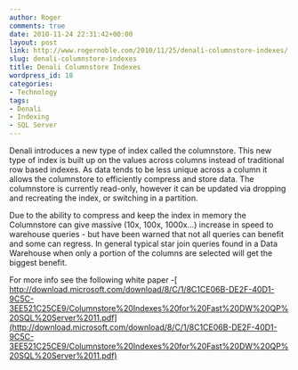 ```yaml
---
author: Roger
comments: true
date: 2010-11-24 22:31:42+00:00
layout: post
link: http://www.rogernoble.com/2010/11/25/denali-columnstore-indexes/
slug: denali-columnstore-indexes
title: Denali Columnstore Indexes
wordpress_id: 18
categories:
- Technology
tags:
- Denali
- Indexing
- SQL Server
---
```


Denali introduces a new type of index called the columnstore. This new type of index is built up on the values across columns instead of traditional row based indexes. As data tends to be less unique across a column it allows the columnstore to efficiently compress and store data. The columnstore is currently read-only, however it can be updated via dropping and recreating the index, or switching in a partition.

Due to the ability to compress and keep the index in memory the Columnstore can give massive (10x, 100x, 1000x...) increase in speed to warehouse queries - but have been warned that not all queries can benefit and some can regress. In general typical star join queries found in a Data Warehouse when only a portion of the columns are selected will get the biggest benefit.

For more info see the following white paper -[ ﻿﻿http://download.microsoft.com/download/8/C/1/8C1CE06B-DE2F-40D1-9C5C-3EE521C25CE9/Columnstore%20Indexes%20for%20Fast%20DW%20QP%20SQL%20Server%2011.pdf](http://download.microsoft.com/download/8/C/1/8C1CE06B-DE2F-40D1-9C5C-3EE521C25CE9/Columnstore%20Indexes%20for%20Fast%20DW%20QP%20SQL%20Server%2011.pdf)

